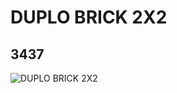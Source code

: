 # DUPLO BRICK 2X2
## 3437
![DUPLO BRICK 2X2](https://lc-www-live-s.legocdn.com/media/bricks/5/2/343701.jpg)